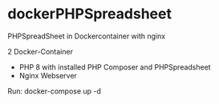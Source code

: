 # dockerPHPSpreadsheet
PHPSpreadSheet in Dockercontainer with nginx

2 Docker-Container 
- PHP 8 with installed PHP Composer and PHPSpreadsheet
- Nginx Webserver

Run: docker-compose up -d
